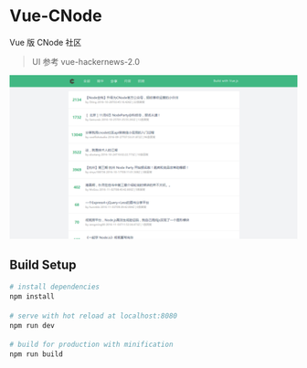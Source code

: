 # Vue-CNode

Vue 版 CNode 社区

> UI 参考 vue-hackernews-2.0

![](screenshot.png)

## Build Setup

``` bash
# install dependencies
npm install

# serve with hot reload at localhost:8080
npm run dev

# build for production with minification
npm run build
```
